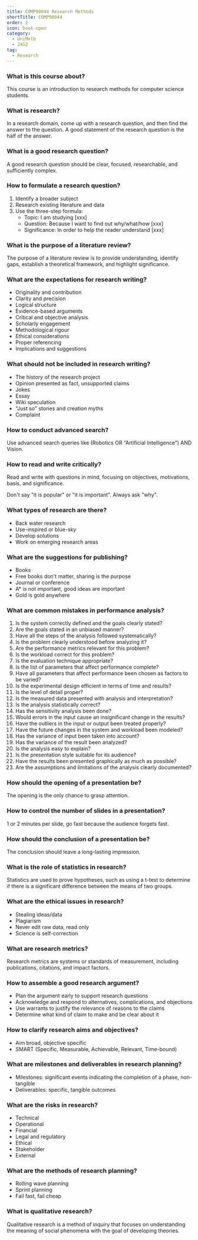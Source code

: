```yaml
---
title: COMP90044 Research Methods
shortTitle: COMP90044
order: 2
icon: book-open
category:
  - UniMelb
  - 24S2
tag:
  - Research
---
```


### What is this course about?

This course is an introduction to research methods for computer science students. 

### What is research?

In a research domain, come up with a research question, and then find the answer to the question. A good statement of the research question is the half of the answer. 

### What is a good research question?

A good research question should be clear, focused, researchable, and sufficiently complex.

### How to formulate a research question?

1. Identify a broader subject
2. Research existing literature and data
3. Use the three-step formula:
   - Topic: I am studying [xxx]
   - Question: Because I want to find out why/what/how [xxx]
   - Significance: In order to help the reader understand [xxx]

### What is the purpose of a literature review?

The purpose of a literature review is to provide understanding, identify gaps, establish a theoretical framework, and highlight significance.

### What are the expectations for research writing?

- Originality and contribution
- Clarity and precision
- Logical structure
- Evidence-based arguments
- Critical and objective analysis
- Scholarly engagement
- Methodological rigour
- Ethical considerations
- Proper referencing
- Implications and suggestions

### What should not be included in research writing?

- The history of the research project
- Opinion presented as fact, unsupported claims
- Jokes
- Essay
- Wiki speculation
- "Just so" stories and creation myths
- Complaint

### How to conduct advanced search?

Use advanced search queries like (Robotics OR “Artificial Intelligence”) AND Vision.

### How to read and write critically?

Read and write with questions in mind, focusing on objectives, motivations, basis, and significance.

Don't say "it is popular" or "it is important". Always ask "why".

### What types of research are there?

- Back water research
- Use-inspired or blue-sky
- Develop solutions
- Work on emerging research areas

### What are the suggestions for publishing?

- Books
- Free books don't matter, sharing is the purpose
- Journal or conference
- A* is not important, good ideas are important
- Gold is gold anywhere

### What are common mistakes in performance analysis?

1. Is the system correctly defined and the goals clearly stated?
2. Are the goals stated in an unbiased manner?
3. Have all the steps of the analysis followed systematically?
4. Is the problem clearly understood before analyzing it?
5. Are the performance metrics relevant for this problem?
6. Is the workload correct for this problem?
7. Is the evaluation technique appropriate?
8. Is the list of parameters that affect performance complete?
9. Have all parameters that affect performance been chosen as factors to be varied?
10. Is the experimental design efficient in terms of time and results?
11. Is the level of detail proper?
12. Is the measured data presented with analysis and interpretation?
13. Is the analysis statistically correct?
14. Has the sensitivity analysis been done?
15. Would errors in the input cause an insignificant change in the results?
16. Have the outliers in the input or output been treated properly?
17. Have the future changes in the system and workload been modeled?
18. Has the variance of input been taken into account?
19. Has the variance of the result been analyzed?
20. Is the analysis easy to explain?
21. Is the presentation style suitable for its audience?
22. Have the results been presented graphically as much as possible?
23. Are the assumptions and limitations of the analysis clearly documented?

### How should the opening of a presentation be?

The opening is the only chance to grasp attention.

### How to control the number of slides in a presentation?

1 or 2 minutes per slide, go fast because the audience forgets fast.

### How should the conclusion of a presentation be?

The conclusion should leave a long-lasting impression.

### What is the role of statistics in research?

Statistics are used to prove hypotheses, such as using a t-test to determine if there is a significant difference between the means of two groups.

### What are the ethical issues in research?

- Stealing ideas/data
- Plagiarism
- Never edit raw data, read only
- Science is self-correction

### What are research metrics?

Research metrics are systems or standards of measurement, including publications, citations, and impact factors.

### How to assemble a good research argument?

- Plan the argument early to support research questions
- Acknowledge and respond to alternatives, complications, and objections
- Use warrants to justify the relevance of reasons to the claims
- Determine what kind of claim to make and be clear about it

### How to clarify research aims and objectives?

- Aim broad, objective specific
- SMART (Specific, Measurable, Achievable, Relevant, Time-bound)

### What are milestones and deliverables in research planning?

- Milestones: significant events indicating the completion of a phase, non-tangible
- Deliverables: specific, tangible outcomes

### What are the risks in research?

- Technical
- Operational
- Financial
- Legal and regulatory
- Ethical
- Stakeholder
- External

### What are the methods of research planning?

- Rolling wave planning
- Sprint planning
- Fail fast, fail cheap

### What is qualitative research?

Qualitative research is a method of inquiry that focuses on understanding the meaning of social phenomena with the goal of developing theories.